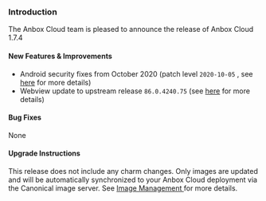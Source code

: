 ### Introduction

The Anbox Cloud team is pleased to announce the release of Anbox Cloud 1.7.4

#### New Features & Improvements

* Android security fixes from October 2020 (patch level  `2020-10-05` , see [here](https://source.android.com/security/bulletin/2020-10-01) for more details)
* Webview update to upstream release  `86.0.4240.75`  (see [here](https://chromereleases.googleblog.com/2020/10/chrome-for-android-update.html) for more details)

#### Bug Fixes

None

#### Upgrade Instructions

This release does not include any charm changes. Only images are updated and will be automatically synchronized to your Anbox Cloud deployment via the Canonical image server. See [Image Management ](https://discourse.ubuntu.com/t/managing-images/17758) for more details.